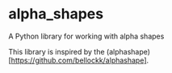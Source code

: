 # alpha_shapes
A Python library for working with alpha shapes

This library is inspired by the (alphashape)[https://github.com/bellockk/alphashape].
